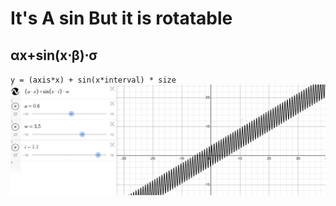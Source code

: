 # It's A sin But it is rotatable
## αx+sin(x⋅β)⋅σ

`
y = (axis*x) + sin(x*interval) * size
`
[![RotaSin](https://github.com/HRNPH/Graphwar_Cheatsheets/blob/main/image/sin_rotation.png)](https://github.com/HRNPH/Graphwar_Cheatsheets/blob/main/image/sin_rotation.png)
